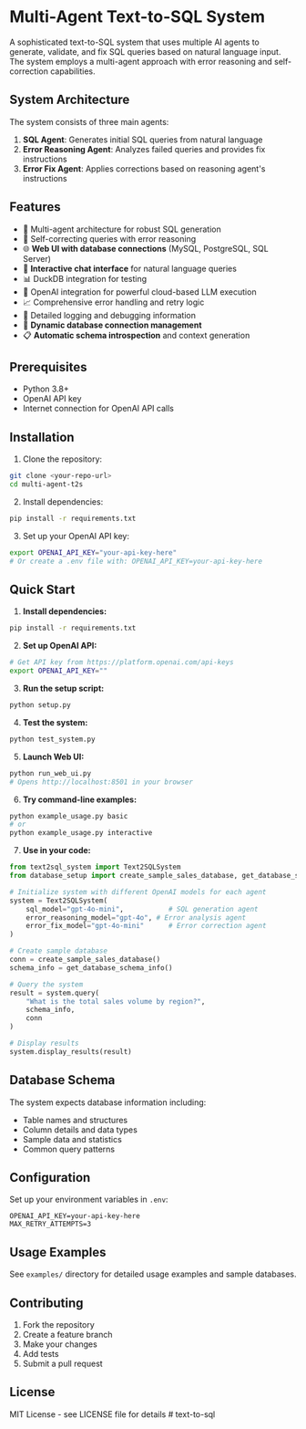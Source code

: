 # Multi-Agent Text-to-SQL System

A sophisticated text-to-SQL system that uses multiple AI agents to generate, validate, and fix SQL queries based on natural language input. The system employs a multi-agent approach with error reasoning and self-correction capabilities.

## System Architecture

The system consists of three main agents:

1. **SQL Agent**: Generates initial SQL queries from natural language
2. **Error Reasoning Agent**: Analyzes failed queries and provides fix instructions  
3. **Error Fix Agent**: Applies corrections based on reasoning agent's instructions

## Features

- 🤖 Multi-agent architecture for robust SQL generation
- 🔄 Self-correcting queries with error reasoning
- 🌐 **Web UI with database connections** (MySQL, PostgreSQL, SQL Server)
- 💬 **Interactive chat interface** for natural language queries
- 📊 DuckDB integration for testing
- 🎯 OpenAI integration for powerful cloud-based LLM execution
- 📈 Comprehensive error handling and retry logic
- 📝 Detailed logging and debugging information
- 🔌 **Dynamic database connection management**
- 📋 **Automatic schema introspection** and context generation

## Prerequisites

- Python 3.8+
- OpenAI API key
- Internet connection for OpenAI API calls

## Installation

1. Clone the repository:
```bash
git clone <your-repo-url>
cd multi-agent-t2s
```

2. Install dependencies:
```bash
pip install -r requirements.txt
```

3. Set up your OpenAI API key:
```bash
export OPENAI_API_KEY="your-api-key-here"
# Or create a .env file with: OPENAI_API_KEY=your-api-key-here
```

## Quick Start

1. **Install dependencies:**
```bash
pip install -r requirements.txt
```

2. **Set up OpenAI API:**
  ```bash
  # Get API key from https://platform.openai.com/api-keys
  export OPENAI_API_KEY=""
  ```

3. **Run the setup script:**
```bash
python setup.py
```

4. **Test the system:**
```bash
python test_system.py
```

5. **Launch Web UI:**
```bash
python run_web_ui.py
# Opens http://localhost:8501 in your browser
```

6. **Try command-line examples:**
```bash
python example_usage.py basic
# or
python example_usage.py interactive
```

7. **Use in your code:**
```python
from text2sql_system import Text2SQLSystem
from database_setup import create_sample_sales_database, get_database_schema_info

# Initialize system with different OpenAI models for each agent
system = Text2SQLSystem(
    sql_model="gpt-4o-mini",           # SQL generation agent
    error_reasoning_model="gpt-4o", # Error analysis agent  
    error_fix_model="gpt-4o-mini"      # Error correction agent
)

# Create sample database
conn = create_sample_sales_database()
schema_info = get_database_schema_info()

# Query the system
result = system.query(
    "What is the total sales volume by region?",
    schema_info,
    conn
)

# Display results
system.display_results(result)
```

## Database Schema

The system expects database information including:
- Table names and structures
- Column details and data types
- Sample data and statistics
- Common query patterns

## Configuration

Set up your environment variables in `.env`:
```
OPENAI_API_KEY=your-api-key-here
MAX_RETRY_ATTEMPTS=3
```

## Usage Examples

See `examples/` directory for detailed usage examples and sample databases.

## Contributing

1. Fork the repository
2. Create a feature branch
3. Make your changes
4. Add tests
5. Submit a pull request

## License

MIT License - see LICENSE file for details # text-to-sql
